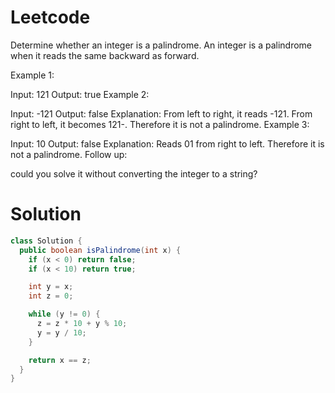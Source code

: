 # Leetcode

Determine whether an integer is a palindrome. An integer is a palindrome when it reads the same backward as forward.

Example 1:

Input: 121
Output: true
Example 2:

Input: -121
Output: false
Explanation: From left to right, it reads -121. From right to left, it becomes 121-. Therefore it is not a palindrome.
Example 3:

Input: 10
Output: false
Explanation: Reads 01 from right to left. Therefore it is not a palindrome.
Follow up:

could you solve it without converting the integer to a string?


# Solution

```java
class Solution {
  public boolean isPalindrome(int x) {
    if (x < 0) return false;
    if (x < 10) return true;

    int y = x;
    int z = 0;

    while (y != 0) {
      z = z * 10 + y % 10;
      y = y / 10;
    }

    return x == z;
  }
}

```
